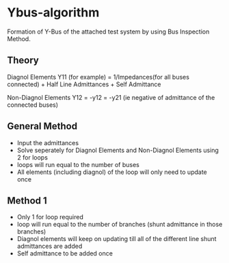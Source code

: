 # Ybus-algorithm
Formation of Y-Bus of the attached test system by using Bus Inspection Method.

Theory
------

Diagnol Elements 
Y11 (for example) = 1/Impedances(for all buses connected) + Half Line Admittances + Self Admittance

Non-Diagnol Elements 
Y12 = -y12 = -y21 (ie negative of admittance of the connected buses)

General Method
--------------
  
  - Input the admittances
  - Solve seperately for Diagnol Elements and Non-Diagnol Elements using 2 for loops
  - loops will run equal to the number of buses
  - All elements (including diagnol) of the loop will only need to update once
  
  
Method 1
--------

 - Only 1 for loop required
 - loop will run equal to the number of branches (shunt admittance in those branches)
 - Diagnol elements will keep on updating till all of the different line shunt admittances are added
 - Self admittance to be added once 
